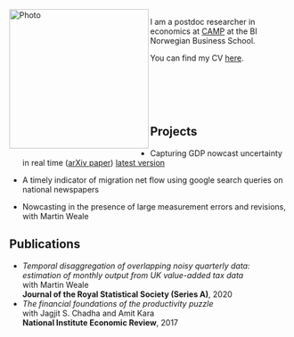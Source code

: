 <img align="left" width="250" alt="Photo" src="https://user-images.githubusercontent.com/89748060/136673521-2d338f5d-c27a-48a3-9402-3e892ec9658d.png">

I am a postdoc researcher in economics at [CAMP](https://www.bi.edu/research/research-centres/centre-of-applied-macroeconomics-and-commodity-prices/) at the BI Norwegian Business School.
<br />

You can find my CV [here](https://github.com/paullabonne/paullabonne.github.io/files/7316422/CV.pdf).

<br /><br /><br /><br />

## Projects

- Capturing GDP nowcast uncertainty in real time ([arXiv paper](https://arxiv.org/abs/2012.02601)) [latest version](https://github.com/paullabonne/paullabonne.github.io/files/7329027/Labonne.2021.pdf)

- A timely indicator of migration net flow using google search queries on national newspapers
- Nowcasting in the presence of large measurement errors and revisions, with Martin Weale

## Publications

- *Temporal disaggregation of overlapping noisy quarterly data: estimation of monthly output from UK value-added tax data*<br/>
with Martin Weale<br/>
**Journal of the Royal Statistical Society (Series A)**, 2020
- *The financial foundations of the productivity puzzle*<br/>
with Jagjit S. Chadha and Amit Kara<br/>
**National Institute Economic Review**, 2017
